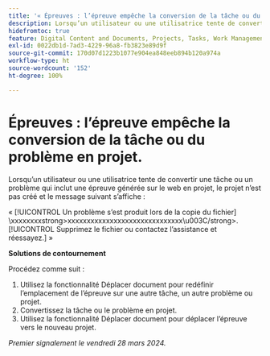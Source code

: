 ```yaml
---
title: '« Épreuves : l’épreuve empêche la conversion de la tâche ou du problème en projet. »'
description: Lorsqu’un utilisateur ou une utilisatrice tente de convertir une tâche ou un problème qui inclut une épreuve générée sur le web en projet, le projet n’est pas créé et un message s’affiche. Une solution de contournement est disponible.
hidefromtoc: true
feature: Digital Content and Documents, Projects, Tasks, Work Management
exl-id: 0022db1d-7ad3-4229-96a8-fb3823e89d9f
source-git-commit: 170d07d1223b1077e904ea848eeb894b120a974a
workflow-type: ht
source-wordcount: '152'
ht-degree: 100%

---
```


# Épreuves : l’épreuve empêche la conversion de la tâche ou du problème en projet.

Lorsqu’un utilisateur ou une utilisatrice tente de convertir une tâche ou un problème qui inclut une épreuve générée sur le web en projet, le projet n’est pas créé et le message suivant s’affiche :

« [!UICONTROL Un problème s’est produit lors de la copie du fichier] \xxxxxxxxstrong>xxxxxxxxxxxxxxxxxxxxxxxxxxxxxx\u003C\/strong>. [!UICONTROL Supprimez le fichier ou contactez l’assistance et réessayez.] »

**Solutions de contournement**

Procédez comme suit :

1. Utilisez la fonctionnalité Déplacer document pour redéfinir l’emplacement de l’épreuve sur une autre tâche, un autre problème ou projet.
2. Convertissez la tâche ou le problème en projet.
3. Utilisez la fonctionnalité Déplacer document pour déplacer l’épreuve vers le nouveau projet.

_Premier signalement le vendredi 28 mars 2024._

